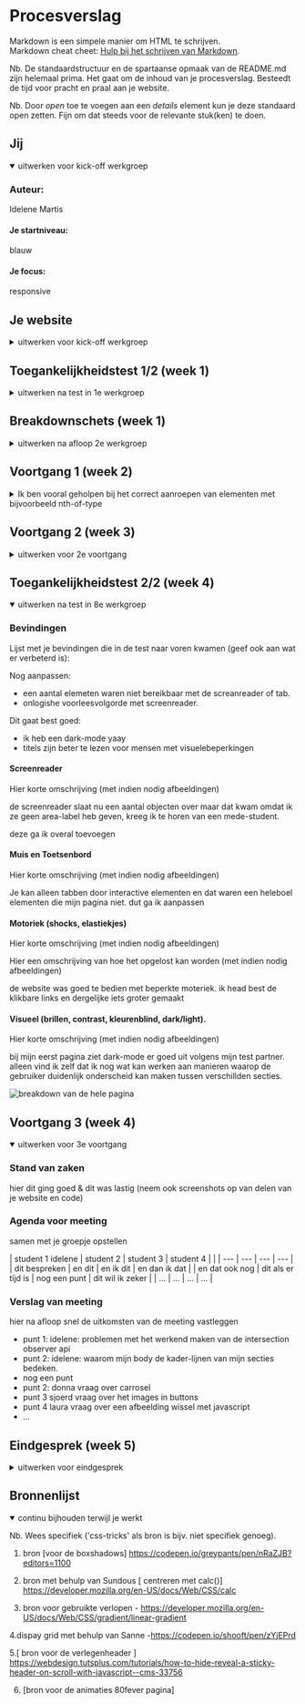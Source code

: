 # Procesverslag
Markdown is een simpele manier om HTML te schrijven.  
Markdown cheat cheet: [Hulp bij het schrijven van Markdown](https://github.com/adam-p/markdown-here/wiki/Markdown-Cheatsheet).

Nb. De standaardstructuur en de spartaanse opmaak van de README.md zijn helemaal prima. Het gaat om de inhoud van je procesverslag. Besteedt de tijd voor pracht en praal aan je website.

Nb. Door *open* toe te voegen aan een *details* element kun je deze standaard open zetten. Fijn om dat steeds voor de relevante stuk(ken) te doen.





## Jij

<details open>
  <summary>uitwerken voor kick-off werkgroep</summary>

  ### Auteur:
  Idelene Martis

  #### Je startniveau:
  blauw

  #### Je focus:
  responsive
 
</details>





## Je website

<details>
  <summary>uitwerken voor kick-off werkgroep</summary>

  ### Je opdracht:
  https://www.vogue.es/micros/tendencias-moda-anos-80/

  #### Screenshot(s) van de eerste pagina (small screen): 
  hier de naam van de pagina  
  <img src="readme-images/dummy-plaatje.jpg" width="375px" alt="omschrijving van de pagina">

  #### Screenshot(s) van de tweede pagina (small screen):
  Homepagina 
  <img src="readme-images/Voorbeeldwebsite.png" width="375px" alt="omslag-van-de-website">
 
</details>



## Toegankelijkheidstest 1/2 (week 1)

<details>
  <summary>uitwerken na test in 1e werkgroep</summary>

  ### Bevindingen
  Lijst met je bevindingen die in de test naar voren kwamen - test gedaan door Nina:
  .bevat geen darkmode
  .de 80tis feverpagina bevat geen header of footer
  .moeilijk te bedienen met de rotator reden= omdat het te weing content bevat.
  .kleurovergang niet opvallend genoeg voor mensen met kleurenblindheid(maar dit is puur vormgeving)
  .Tab werk slecht bij het bedienen van de youtube video
  .text en lay-out niet te lezen met blurred vision
  .te weinig headings ( en ze hebben geen )
  
 
  #### Screenreader
  Hier korte omschrijving (met indien nodig afbeeldingen)
  -------------------------------
  De Feverpagina valt niet te bedienen met de tab. foto,s worden overgeslagen en Video’s en teksten hebben geen waardevolle namen. 
  De links en/of de omschrijving hiervan zijn verwarrend.      
  <img src="readme-images/80tis-fever-no-titels.png" width="375px" alt="geen-headings-80tis-fever-page">

  Hier een omschrijving van hoe het opgelost kan worden (met indien nodig afbeeldingen)
  -------------------------------
  Ik denk dat dit op te lossen is door alle afbeeldingen een waardevolle ALT's te geven dan worden zij gedetecteerd door de screenreader. Het zou ook oplossing kunnen zijn om alle afbeelindgen en lappen tekst een titel/header te geven.


  #### Muis en Toetsenbord 
  Hier korte omschrijving (met indien nodig afbeeldingen)
  -------------------------------
  De 80tis Fever pagina valt bijna niet te bedienen met de tab
  Video’s en teksten hebben geen waardevolle namen. 
  Een aantal links in de header zijn niet te bereiken met de tab alleen en het springt van hot en her. 
  De links en knoppen hebben geen hovers wel states

  Hier een omschrijving van hoe het opgelost kan worden Muis en Toetsenbord (met indien nodig afbeeldingen)
  -------------------------------
  Hoe kan ik dit oplossen? simpelweg door bij alle links een heldere omschrijving te bedenken.
  (Zorgen dat ales met de tab toets te bedienen is) Ik ben onzeker over hoe ik dit onderdeel moet verbeteren. 

  Hovers aan de knoppen toevoegen


  #### Motoriek (shocks, elastiekjes)
  Hier korte omschrijving (met indien nodig afbeeldingen)
  -------------------------------
  vanwege de mimialistishe aard van de website is het best makkelijk ok de website te bedienen.
  wel zou ik bij de 80tis feverpagina meer hou vast willen geven want nu is naar links scroller best vervelend.


  Hier een omschrijving van hoe het opgelost kan worden (met indien nodig afbeeldingen)
  -------------------------------
  Als ik later toch problemen zou tegenkomen kan ik een aantal knoppen groter maken, in de hoop dat de website dan makkenlijker te bedienen is.



  #### Visueel (brillen, contrast, kleurenblind, dark/light). 
  Hier korte omschrijving (met indien nodig afbeeldingen)
  -------------------------------
  Kleurenblindheid
  Bij deze test heb ik weinig zwakheden kunnen detecteren. 
  Na activeren van Emulate darkmode blijft alles goed leesbaar met uitzondering van de knoppen die zwart zijn.
  Naast de afbeeldingen heeft de homepage website weinig kleur.  Voornamelijk zwart/wit
  <img src="readme-images/vogue80tis-darkmode.png" width="375px" alt="vogue-80tis-Emulate-dark-mode-aan">
  <img src="readme-images/vogue-darkmode.png" width="375px" alt="vogue-home-Emulate-dark-mode-aan">


  Hier een omschrijving van hoe het opgelost kan worden (met indien nodig afbeeldingen)
  -------------------------------


</details>



## Breakdownschets (week 1)

<details>
  <summary>uitwerken na afloop 2e werkgroep</summary>

  ### de hele pagina: 
  <img src="readme-images/breakdownschets_fullpage.png" width="375px" alt="breakdown van de hele pagina">

  ### dynamisch deel (bijv menu): 
  <img src="readme-images/Breakdown-navigatie-.png" width="375px" alt="breakdown van een dynamisch deel">

  ### wellicht nog een dynamisch deel (bijv filter): 
  <img src="readme-images/Breakdownschets-1e-section.png" width="375px" alt="breakdown van nog een dynamisch deel">

</details>





## Voortgang 1 (week 2)

<details>
  <summary>Ik ben vooral geholpen bij het correct aanroepen van elementen met bijvoorbeeld nth-of-type</summary>

  ### Stand van zaken
  .ik vond het last om het ontzichtbare menu correct te positioneren hierbij heb ik hulp ontvangen.
  .ook kreeg ik de tip om inplaats van <hr>-tjes, ::before/::after te gebruiken voor de strepen in mijn css 


  ### Agenda voor meeting
  samen met je groepje opstellen

  donderdag 17:00
  via een chatgroep delen waarmee wij worstelen.

  | student 1 idelene     | student 2          | student 3    | student 4        |
  | ---            | ---                | ---          | ---              |
  | dit bespreken  | en dit             | en ik dit    | en dan ik dat    |
  | en dat ook nog | dit als er tijd is | nog een punt | dit wil ik zeker |
  | ...            | ...                | ...          | ...              |


  ### Verslag van meeting
  hier na afloop snel de uitkomsten van de meeting vastleggen

   student: iedereen worstelt met correct aanroepen van html elementen.
   student: iedereen de algmene vraag om te kijken of wij de goede kant op gaan.




</details>





## Voortgang 2 (week 3)

<details>
  <summary>uitwerken voor 2e voortgang</summary>

  ### Stand van zaken
  hier dit ging goed & dit was lastig (neem ook screenshots op van delen van je website en code)


  ### Agenda voor meeting
  vrijdag 10:00 meeting in teams starten.

  - al onze pagina's door een html validator laten inspeteren
  - pagina's screen sharen en peerfeedback ontvangen. op correctheid van de code

  | Laura      | Idelene         | Mohini  | Shanine     | Shani |

  | ---            | ---                | ---          | ---              | --- |

  | Animatie | Positionering    | Responsiveness en de @media tag            | Wanneer wel classes    |  pseudo elementen  |

  | En hoe het zit met de 2e pagina.  | Alt labels  | Stijlen van forms | Element dat vershuift als je scrolt |

  | ...            | ...                | En het hamburgermenu      | ...              |
  


  ### Verslag van meeting
  hier na afloop snel de uitkomsten van de meeting vastleggen

  
- punt idelene: is mijn html pagina screenreader proef hoe kan ik dit beter doen
- punt idelene: worstel met positioneren
- punt Laura: worstelt met animatie(kreeg tip van sjoer om met svg te werken)
- punt amber: wosterlt met mediaqueries
- punt sjoerd: vraagt zich af of hij meer classes mag gebruiken.
- het stijlen van vorm / hamburger menu.

</details>





## Toegankelijkheidstest 2/2 (week 4)

<details open>
  <summary>uitwerken na test in 8e werkgroep</summary>

  ### Bevindingen
  Lijst met je bevindingen die in de test naar voren kwamen (geef ook aan wat er verbeterd is):

  Nog aanpassen:
  - een aantal elemeten waren niet bereikbaar met de screanreader of tab.
  - onlogishe voorleesvolgorde met screenreader.

  Dit gaat best goed:
  - ik heb een dark-mode yaay
  - titels zijn beter te lezen voor mensen met visuelebeperkingen

  #### Screenreader
  Hier korte omschrijving (met indien nodig afbeeldingen)

  de screenreader slaat nu een aantal objecten over maar dat kwam omdat ik ze geen area-label heb geven, kreeg ik te horen van een mede-student.

  deze ga ik overal toevoegen

  #### Muis en Toetsenbord 
  Hier korte omschrijving (met indien nodig afbeeldingen)

 
 Je kan alleen tabben door interactive elementen en dat waren een heleboel elementen die mijn pagina niet. dut ga ik aanpassen


  #### Motoriek (shocks, elastiekjes)
  Hier korte omschrijving (met indien nodig afbeeldingen)

  Hier een omschrijving van hoe het opgelost kan worden (met indien nodig afbeeldingen)

  de website was goed te bedien met beperkte moteriek.
  ik head best de klikbare links en dergelijke iets groter gemaakt


  #### Visueel (brillen, contrast, kleurenblind, dark/light). 
  Hier korte omschrijving (met indien nodig afbeeldingen)



 bij mijn eerst pagina ziet dark-mode er goed uit volgens mijn test partner.
 alleen vind ik zelf dat ik nog wat kan werken aan manieren waarop de gebruiker duidenlijk onderscheid kan maken tussen verschillden secties.

  <img src="readme-images/breakdownschets_fullpage.png" width="375px" alt="breakdown van de hele pagina">

 <img>

</details>





## Voortgang 3 (week 4)

<details open>
  <summary>uitwerken voor 3e voortgang</summary>

  ### Stand van zaken
  hier dit ging goed & dit was lastig (neem ook screenshots op van delen van je website en code)


  ### Agenda voor meeting
  samen met je groepje opstellen

  | student 1 idelene     | student 2          | student 3    | student 4  |       |
  | ---            | ---                | ---          | ---              |
  | dit bespreken  | en dit             | en ik dit    | en dan ik dat    |
  | en dat ook nog | dit als er tijd is | nog een punt | dit wil ik zeker |
  | ...            | ...                | ...          | ...              |


  ### Verslag van meeting
  hier na afloop snel de uitkomsten van de meeting vastleggen

  - punt 1: idelene: problemen met het werkend maken van de intersection observer api
  - punt 2: idelene: waarom mijn body de kader-lijnen van mijn secties bedeken.
  - nog een punt
  - punt 2: donna vraag over carrosel
  - punt 3 sjoerd vraag over het images in buttons
  - punt 4 laura vraag over een afbeelding wissel met javascript
  - ...

</details>





## Eindgesprek (week 5)

<details>
  <summary>uitwerken voor eindgesprek</summary>

  ### Je uitkomst - karakteristiek screenshots:
  <img src="readme-images/dummy-plaatje.jpg" width="375px" alt="uitomst opdracht 1">


  ### Dit ging goed/Heb ik geleerd: 
  Korte omschrijving met plaatjes

  <img src="readme-images/dummy-plaatje.jpg" width="375px" alt="top">


  ### Dit was lastig/Is niet gelukt:
  Korte omschrijving met plaatjes

  <img src="readme-images/dummy-plaatje.jpg" width="375px" alt="bummer">
</details>





## Bronnenlijst

<details open>
  <summary>continu bijhouden terwijl je werkt</summary>

  Nb. Wees specifiek ('css-tricks' als bron is bijv. niet specifiek genoeg).

  1. bron [voor de boxshadows] https://codepen.io/greypants/pen/nRaZJB?editors=1100
  
  2. bron met behulp van Sundous [ centreren met calc()] https://developer.mozilla.org/en-US/docs/Web/CSS/calc

  3. bron voor gebruikte verlopen - https://developer.mozilla.org/en-US/docs/Web/CSS/gradient/linear-gradient

  4.dispay grid met behulp van Sanne -https://codepen.io/shooft/pen/zYjEPrd

  5.[ bron voor de verlegenheader ] https://webdesign.tutsplus.com/tutorials/how-to-hide-reveal-a-sticky-header-on-scroll-with-javascript--cms-33756

  6. [bron voor de animaties 80fever pagina]


</details>
